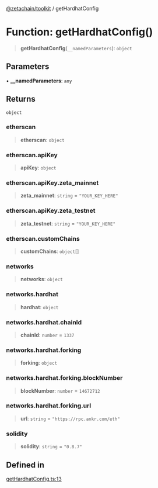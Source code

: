 [@zetachain/toolkit](toolkit/index.md) / getHardhatConfig

# Function: getHardhatConfig()

> **getHardhatConfig**(`__namedParameters`): `object`

## Parameters

• **\_\_namedParameters**: `any`

## Returns

`object`

### etherscan

> **etherscan**: `object`

### etherscan.apiKey

> **apiKey**: `object`

### etherscan.apiKey.zeta\_mainnet

> **zeta\_mainnet**: `string` = `"YOUR_KEY_HERE"`

### etherscan.apiKey.zeta\_testnet

> **zeta\_testnet**: `string` = `"YOUR_KEY_HERE"`

### etherscan.customChains

> **customChains**: `object`[]

### networks

> **networks**: `object`

### networks.hardhat

> **hardhat**: `object`

### networks.hardhat.chainId

> **chainId**: `number` = `1337`

### networks.hardhat.forking

> **forking**: `object`

### networks.hardhat.forking.blockNumber

> **blockNumber**: `number` = `14672712`

### networks.hardhat.forking.url

> **url**: `string` = `"https://rpc.ankr.com/eth"`

### solidity

> **solidity**: `string` = `"0.8.7"`

## Defined in

[getHardhatConfig.ts:13](https://github.com/zeta-chain/toolkit/blob/ff9b248edd3cba24d9f8444af6a768e2af201e71/packages/client/src/getHardhatConfig.ts#L13)
